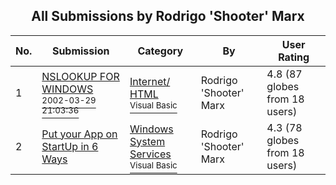 ﻿<div align="center">

## All Submissions by Rodrigo 'Shooter'  Marx

</div>

No.  | Submission | Category | By   | User Rating
---- | ---------- | -------- | ---- | -----------
1 | [NSLOOKUP FOR WINDOWS<br /><sup>2002-03-29 21:03:36</sup>](https://github.com/Planet-Source-Code/rodrigo-shooter-marx-nslookup-for-windows__1-33209) | [Internet/ HTML<br /><sup>Visual Basic</sup>](../ByCategory/internet-html__1-34.md) | Rodrigo 'Shooter'  Marx | 4.8 (87 globes from 18 users)
2 | [Put your App on StartUp in 6 Ways<br />](https://github.com/Planet-Source-Code/rodrigo-shooter-marx-put-your-app-on-startup-in-6-ways__1-33176) | [Windows System Services<br /><sup>Visual Basic</sup>](../ByCategory/windows-system-services__1-35.md) | Rodrigo 'Shooter'  Marx | 4.3 (78 globes from 18 users)
